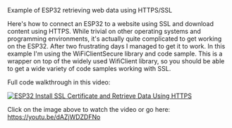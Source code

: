 Example of ESP32 retrieving web data using HTTPS/SSL

Here's how to connect an ESP32 to a website using SSL and download content using HTTPS. While trivial on other operating systems and programming environments, it's actually quite complicated to get working on the ESP32. After two frustrating days I managed to get it to work. In this example I'm using the WiFiClientSecure library and code sample. This is a wrapper on top of the widely used WifiClient library, so you should be able to get a wide variety of code samples working with SSL.

Full code walkthrough in this video:

[![ESP32 Install SSL Certificate and Retrieve Data Using HTTPS](https://img.youtube.com/vi/dAZjWDZDFNo/0.jpg)](https://www.youtube.com/watch?v=dAZjWDZDFNo)

Click on the image above to watch the video or go here: https://youtu.be/dAZjWDZDFNo